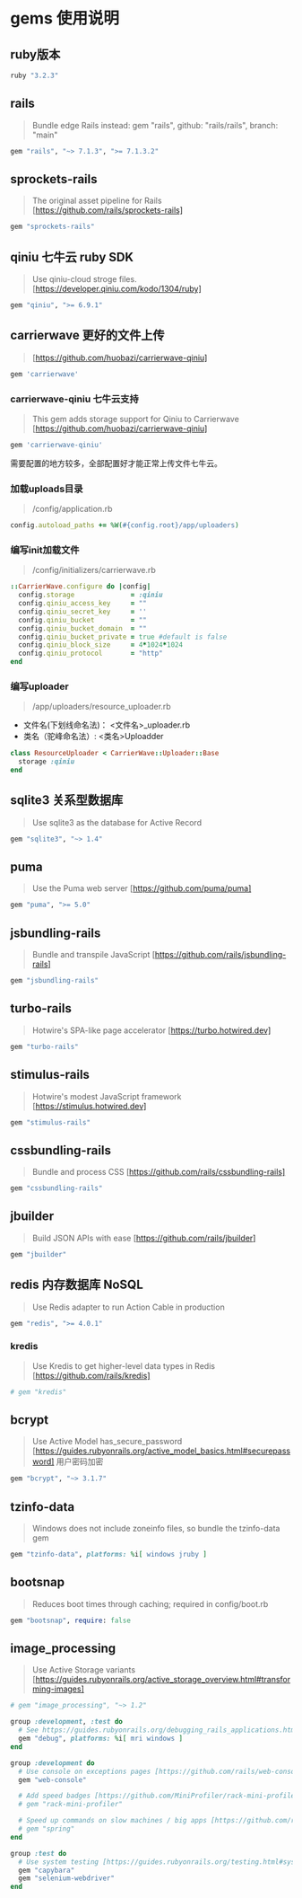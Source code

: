 # gems 使用说明

## ruby版本

```ruby
ruby "3.2.3"
```

## rails

> Bundle edge Rails instead: gem "rails", github: "rails/rails", branch: "main"

```ruby
gem "rails", "~> 7.1.3", ">= 7.1.3.2"
```

## sprockets-rails

> The original asset pipeline for Rails [https://github.com/rails/sprockets-rails]

```ruby
gem "sprockets-rails"
```

## qiniu 七牛云 ruby SDK

> Use qiniu-cloud stroge files. [https://developer.qiniu.com/kodo/1304/ruby]

```ruby
gem "qiniu", ">= 6.9.1"
```

## carrierwave 更好的文件上传

> [https://github.com/huobazi/carrierwave-qiniu]

```ruby
gem 'carrierwave'
```

### carrierwave-qiniu 七牛云支持

> This gem adds storage support for Qiniu to Carrierwave [https://github.com/huobazi/carrierwave-qiniu]

```ruby
gem 'carrierwave-qiniu'
```

需要配置的地方较多，全部配置好才能正常上传文件七牛云。

### 加载uploads目录

> /config/application.rb

```ruby
config.autoload_paths += %W(#{config.root}/app/uploaders)
```

### 编写init加载文件

> /config/initializers/carrierwave.rb

```ruby
::CarrierWave.configure do |config|
  config.storage              = :qiniu
  config.qiniu_access_key     = ""
  config.qiniu_secret_key     = ''
  config.qiniu_bucket         = ""
  config.qiniu_bucket_domain  = ""
  config.qiniu_bucket_private = true #default is false
  config.qiniu_block_size     = 4*1024*1024
  config.qiniu_protocol       = "http"
end
```

### 编写uploader

> /app/uploaders/resource_uploader.rb

- 文件名(下划线命名法)： <文件名>_uploader.rb
- 类名（驼峰命名法）: <类名>Uploadder

```ruby
class ResourceUploader < CarrierWave::Uploader::Base
  storage :qiniu
end
```



##  sqlite3 关系型数据库

> Use sqlite3 as the database for Active Record

```ruby
gem "sqlite3", "~> 1.4"
```

## puma

> Use the Puma web server [https://github.com/puma/puma]

```ruby
gem "puma", ">= 5.0"
```

## jsbundling-rails

> Bundle and transpile JavaScript [https://github.com/rails/jsbundling-rails]

```ruby
gem "jsbundling-rails"
```

## turbo-rails

> Hotwire's SPA-like page accelerator [https://turbo.hotwired.dev]

```ruby
gem "turbo-rails"
```

## stimulus-rails

> Hotwire's modest JavaScript framework [https://stimulus.hotwired.dev]

```ruby
gem "stimulus-rails"
```

## cssbundling-rails

> Bundle and process CSS [https://github.com/rails/cssbundling-rails]

```ruby
gem "cssbundling-rails"
```

## jbuilder

> Build JSON APIs with ease [https://github.com/rails/jbuilder]

```ruby
gem "jbuilder"
```

## redis 内存数据库 NoSQL

> Use Redis adapter to run Action Cable in production

```ruby
gem "redis", ">= 4.0.1"
```

### kredis

> Use Kredis to get higher-level data types in Redis [https://github.com/rails/kredis]

```ruby
# gem "kredis"
```

## bcrypt

> Use Active Model has_secure_password [https://guides.rubyonrails.org/active_model_basics.html#securepassword] 用户密码加密

```ruby
gem "bcrypt", "~> 3.1.7"
```

## tzinfo-data

> Windows does not include zoneinfo files, so bundle the tzinfo-data gem

```ruby
gem "tzinfo-data", platforms: %i[ windows jruby ]
```

## bootsnap

> Reduces boot times through caching; required in config/boot.rb

```ruby
gem "bootsnap", require: false
```

## image_processing

> Use Active Storage variants [https://guides.rubyonrails.org/active_storage_overview.html#transforming-images]

```ruby
# gem "image_processing", "~> 1.2"
```

```ruby
group :development, :test do
  # See https://guides.rubyonrails.org/debugging_rails_applications.html#debugging-with-the-debug-gem
  gem "debug", platforms: %i[ mri windows ]
end
```

```ruby
group :development do
  # Use console on exceptions pages [https://github.com/rails/web-console]
  gem "web-console"

  # Add speed badges [https://github.com/MiniProfiler/rack-mini-profiler]
  # gem "rack-mini-profiler"

  # Speed up commands on slow machines / big apps [https://github.com/rails/spring]
  # gem "spring"
end
```

```ruby
group :test do
  # Use system testing [https://guides.rubyonrails.org/testing.html#system-testing]
  gem "capybara"
  gem "selenium-webdriver"
end
```
